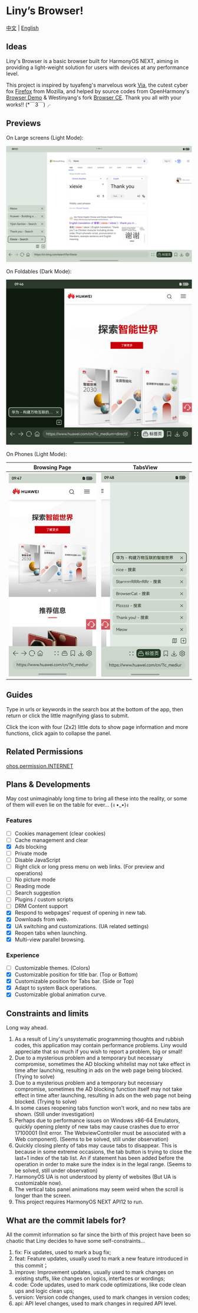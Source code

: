 # Liny’s Browser!

[中文](README.md) | [English](README_EN.md)

## Ideas

Liny's Browser is a basic browser built for HarmonyOS NEXT,
aiming in providing a light-weight solution for users
with devices at any performance level.

This project is inspired by
tuyafeng's marvelous work [Via](https://viayoo.com/),
the cutest cyber fox [Firefox](https://firefox.com/) from Mozilla,
and helped by source codes from OpenHarmony's
[Browser Demo](https://gitee.com/openharmony/applications_app_samples/tree/master/code/BasicFeature/Web/Browser)
& Westinyang's fork [Browser CE](https://gitee.com/westinyang/browser-ce).
Thank you all with your works!! (*￣3￣)╭

## Previews

On Large screens (Light Mode):

![Tablet_light](Examples/gallery_4.png)

On Foldables (Dark Mode):

![Foldable_Dark](Examples/gallery_1.png)

On Phones (Light Mode):

|               Browsing Page                |                  TabsView                   |
|:------------------------------------------:|:-------------------------------------------:|
| ![Phone_light_web](Examples/gallery_2.png) | ![Phone_light_tabs](Examples/gallery_3.png) |

## Guides

Type in urls or keywords in the search box at the bottom of the app,
then return or click the little magnifying glass to submit.

Click the icon with four (2x2) little dots to show page information and more functions,
click again to collapse the panel.

## Related Permissions

[ohos.permission.INTERNET](https://gitee.com/openharmony/docs/blob/master/zh-cn/application-dev/security/permission-list.md#ohospermissioninternet)

## Plans & Developments

May cost unimaginably long time to bring all these into the reality,
or some of them will even lie on the table for ever... (ง •_•)ง

### Features
- [ ] Cookies management (clear cookies)
- [ ] Cache management and clear
- [x] Ads blocking
- [ ] Private mode
- [ ] Disable JavaScript
- [ ] Right click or long press menu on web links. (For preview and operations)
- [ ] No picture mode
- [ ] Reading mode
- [ ] Search suggestion
- [ ] Plugins / custom scripts
- [ ] DRM Content support
- [x] Respond to webpages' request of opening in new tab.
- [x] Downloads from web.
- [x] UA switching and customizations. (UA related settings)
- [x] Reopen tabs when launching.
- [x] Multi-view parallel browsing.

### Experience

- [ ] Customizable themes. (Colors)
- [x] Customizable position for title bar. (Top or Bottom)
- [x] Customizable position for Tabs bar. (Side or Top)
- [x] Adapt to system Back operations.
- [x] Customizable global animation curve.

## Constraints and limits

Long way ahead.

1. As a result of Liny's unsystematic programming thoughts and rubbish codes, 
   this application may contain performance problems.
   Liny would appreciate that so much if you wish to report a problem, big or small!
2. Due to a mysterious problem and a temporary but necessary compromise,
   sometimes the AD blocking whitelist may not take effect in time after launching,
   resulting in ads on the web page being blocked. 
   (Trying to solve)
3. Due to a mysterious problem and a temporary but necessary compromise,
   sometimes the AD blocking function itself may not take effect in time after launching,
   resulting in ads on the web page not being blocked.
   (Trying to solve)
4. In some cases reopening tabs function won't work, and no new tabs are shown.
   (Still under investigation)
5. Perhaps due to performance issues on Windows x86-64 Emulators,
   quickly opening plenty of new tabs may cause crashes due to error
   17100001 (Init error. The WebviewController must be associated with a Web component).
   (Seems to be solved, still under observation)
6. Quickly closing plenty of tabs may cause tabs to disappear.
   This is because in some extreme occasions,
   the tab button is trying to close the last+1 index of the tab list.
   An if statement has been added before the operation
   in order to make sure the index is in the legal range.
   (Seems to be solved, still under observation)
7. HarmonyOS UA is not understood by plenty of websites (But UA is customizable now).
8. The vertical tabs panel animations may seem weird when the scroll is longer than the screen.
9. This project requires HarmonyOS NEXT API12 to run.

## What are the commit labels for?
All the commit information so far since the birth of this project have been so chaotic 
that Liny decides to have some self-constraints...

1. fix: Fix updates, used to mark a bug fix;
2. feat: Feature updates, usually used to mark a new feature introduced in this commit；
3. improve: Improvement updates, usually used to mark changes on existing stuffs, 
   like changes on logics, interfaces or wordings;
4. code: Code updates, used to mark code optimizations, like code clean ups and logic clean ups; 
5. version: Version code changes, used to mark changes in version codes;
6. api: API level changes, used to mark changes in required API level.